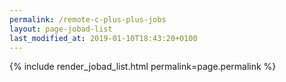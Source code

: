 ```yaml
---
permalink: /remote-c-plus-plus-jobs
layout: page-jobad-list
last_modified_at: 2019-01-10T18:43:20+0100
---
```

{% include render_jobad_list.html permalink=page.permalink %}
